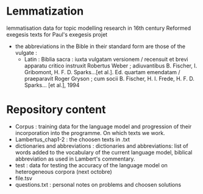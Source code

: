# Lemmatization
lemmatisation data for topic modelling research in 16th century Reformed exegesis texts for Paul's exegesis projet
* the abbreviations in the Bible in their standard form are those of the vulgate :
  - Latin : Biblia sacra : iuxta vulgatam versionem / recensuit et brevi apparatu critico instruxit Robertus Weber ; adiuvantibus B. Fischer, I. Gribomont, H. F. D. Sparks...[et al.]. Ed. quartam emendatam / praeparavit Roger Gryson ; cum socii B. Fischer, H. I. Frede, H. F. D. Sparks... [et al.], 1994

# Repository content
* Corpus : training data for the language model and progression of their incorporation into the programme. On which texts we work.
* Lambertus_chap1-2 : the choosen texts in .txt
* dictionaries and abbreviations : dictionaries and abbreviations: list of words added to the vocabulary of the current language model, biblical abbreviation as used in Lambert's commentary.
* test : data for testing the accuracy of the language model on heterogeneous corpora (next octobre)
* file.tsv 
* questions.txt : personal notes on problems and choosen solutions
